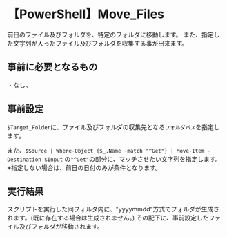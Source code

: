 # 【PowerShell】Move_Files
前日のファイル及びフォルダを、特定のフォルダに移動します。
また、指定した文字列が入ったファイル及びフォルダを収集する事が出来ます。

## 事前に必要となるもの
・なし。

## 事前設定
`$Target_Folder`に、ファイル及びフォルダの収集先となる`フォルダパス`を指定します。

また、`$Source | Where-Object {$_.Name -match "^Get"} | Move-Item -Destination $Input` の`"^Get"`の部分に、マッチさせたい文字列を指定します。
※指定しない場合は、前日の日付のみが条件となります。

## 実行結果
スクリプトを実行した同フォルダ内に、"yyyymmdd"方式でフォルダが生成されます。(既に存在する場合は生成されません。)
その配下に、事前設定したファイル及びフォルダが移動されます。
